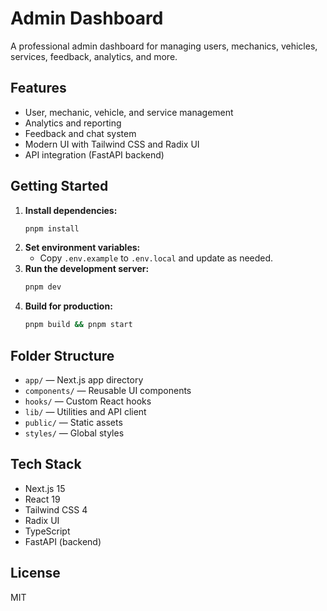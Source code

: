 # Admin Dashboard

A professional admin dashboard for managing users, mechanics, vehicles, services, feedback, analytics, and more.

## Features
- User, mechanic, vehicle, and service management
- Analytics and reporting
- Feedback and chat system
- Modern UI with Tailwind CSS and Radix UI
- API integration (FastAPI backend)

## Getting Started

1. **Install dependencies:**
   ```bash
   pnpm install
   ```
2. **Set environment variables:**
   - Copy `.env.example` to `.env.local` and update as needed.
3. **Run the development server:**
   ```bash
   pnpm dev
   ```
4. **Build for production:**
   ```bash
   pnpm build && pnpm start
   ```

## Folder Structure
- `app/` — Next.js app directory
- `components/` — Reusable UI components
- `hooks/` — Custom React hooks
- `lib/` — Utilities and API client
- `public/` — Static assets
- `styles/` — Global styles

## Tech Stack
- Next.js 15
- React 19
- Tailwind CSS 4
- Radix UI
- TypeScript
- FastAPI (backend)

## License
MIT
